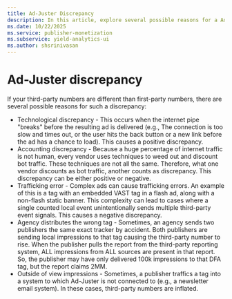 ```yaml
---
title: Ad-Juster Discrepancy
description: In this article, explore several possible reasons for a Ad-Juster discrepancy.
ms.date: 10/22/2025
ms.service: publisher-monetization
ms.subservice: yield-analytics-ui
ms.author: shsrinivasan
---
```


# Ad-Juster discrepancy

If your third-party numbers are different than first-party numbers, there are several possible reasons for such a discrepancy:

- Technological discrepancy - This occurs when the internet pipe "breaks" before the resulting ad is delivered (e.g., The connection is too slow and times out, or the user hits the back button or a new link before the ad has a chance to load). This causes a positive discrepancy.
- Accounting discrepancy - Because a huge percentage of internet traffic is not human, every vendor uses techniques to weed out and discount bot traffic. These techniques are not all the same. Therefore, what one vendor discounts as bot traffic, another counts as discrepancy. This discrepancy can be either positive or negative.
- Trafficking error - Complex ads can cause trafficking errors. An example of this is a tag with an embedded VAST tag in a flash ad, along with a non-flash static banner. This complexity can lead to cases where a single counted local event unintentionally sends multiple third-party event signals. This causes a negative discrepancy.
- Agency distributes the wrong tag - Sometimes, an agency sends two publishers the same exact tracker by accident. Both publishers are sending local impressions to that tag causing the third-party number to rise. When the publisher pulls the report from the third-party reporting system, ALL impressions from ALL sources are present in that report. So, the publisher may have only delivered 100k impressions to that DFA tag, but the report claims 2MM.
- Outside of view impressions - Sometimes, a publisher traffics a tag into a system to which Ad-Juster is not connected to (e.g., a newsletter email system). In these cases, third-party numbers are inflated.
